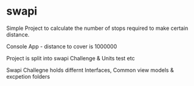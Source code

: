 # swapi

Simple Project to calculate the number of stops required to make certain distance.

Console App - distance to cover is 1000000

Project is split into swapi Challenge & Units test etc

Swapi Challegne holds differnt Interfaces, Common view models & excpetion folders



